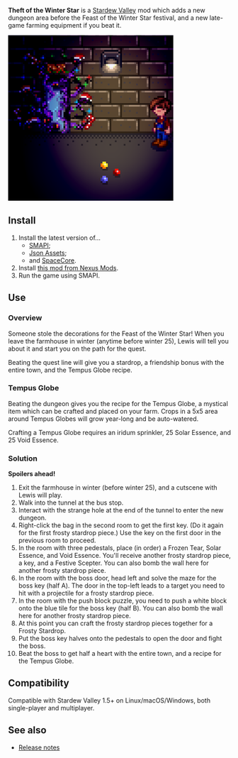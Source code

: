 ﻿**Theft of the Winter Star** is a [Stardew Valley](http://stardewvalley.net/) mod which adds a new
dungeon area before the Feast of the Winter Star festival, and a new late-game farming equipment if
you beat it.

![](screenshot.png)

## Install
1. Install the latest version of...
   * [SMAPI](https://smapi.io);
   * [Json Assets](https://www.nexusmods.com/stardewvalley/mods/1720);
   * and [SpaceCore](https://www.nexusmods.com/stardewvalley/mods/1348).
2. Install [this mod from Nexus Mods](http://www.nexusmods.com/stardewvalley/mods/5062).
3. Run the game using SMAPI.

## Use
### Overview
Someone stole the decorations for the Feast of the Winter Star! When you leave the farmhouse in
winter (anytime before winter 25), Lewis will tell you about it and start you on the path for the
quest.

Beating the quest line will give you a stardrop, a friendship bonus with the entire town, and the
Tempus Globe recipe.

### Tempus Globe
Beating the dungeon gives you the recipe for the Tempus Globe, a mystical item which can be crafted
and placed on your farm. Crops in a 5x5 area around Tempus Globes will grow year-long and be
auto-watered.

Crafting a Tempus Globe requires an iridum sprinkler, 25 Solar Essence, and 25 Void Essence.

### Solution
**Spoilers ahead!**

1. Exit the farmhouse in winter (before winter 25), and a cutscene with Lewis will play.
2. Walk into the tunnel at the bus stop.
3. Interact with the strange hole at the end of the tunnel to enter the new dungeon.
4. Right-click the bag in the second room to get the first key. (Do it again for the first frosty
   stardrop piece.) Use the key on the first door in the previous room to proceed.
5. In the room with three pedestals, place (in order) a Frozen Tear, Solar Essence, and Void
   Essence. You'll receive another frosty stardrop piece, a key, and a Festive Scepter. You can
   also bomb the wall here for another frosty stardrop piece.
6. In the room with the boss door, head left and solve the maze for the boss key (half A). The door
   in the top-left leads to a target you need to hit with a projectile for a frosty stardrop piece.
7. In the room with the push block puzzle, you need to push a white block onto the blue tile for
   the boss key (half B). You can also bomb the wall here for another frosty stardrop piece.
8. At this point you can craft the frosty stardrop pieces together for a Frosty Stardrop.
9. Put the boss key halves onto the pedestals to open the door and fight the boss.
10. Beat the boss to get half a heart with the entire town, and a recipe for the Tempus Globe.

## Compatibility
Compatible with Stardew Valley 1.5+ on Linux/macOS/Windows, both single-player and multiplayer.

## See also
* [Release notes](release-notes.md)
